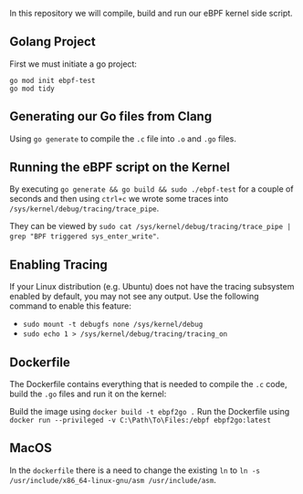 In this repository we will compile, build and run our eBPF kernel side script.

## Golang Project

First we must initiate a go project:

```shell
go mod init ebpf-test
go mod tidy
```

## Generating our Go files from Clang

Using `go generate` to compile the `.c` file into `.o` and `.go` files.

## Running the eBPF script on the Kernel

By executing `go generate && go build && sudo ./ebpf-test` for a couple of seconds and then using `ctrl+c` we wrote some traces into `/sys/kernel/debug/tracing/trace_pipe`.

They can be viewed by `sudo cat /sys/kernel/debug/tracing/trace_pipe | grep "BPF triggered sys_enter_write"`.

## Enabling Tracing

If your Linux distribution (e.g. Ubuntu) does not have the tracing subsystem enabled by default, you may not see any output. Use the following command to enable this feature:

- `sudo mount -t debugfs none /sys/kernel/debug`
- `sudo echo 1 > /sys/kernel/debug/tracing/tracing_on`

## Dockerfile

The Dockerfile contains everything that is needed to compile the `.c` code, build the `.go` files and run it on the kernel:

Build the image using `docker build -t ebpf2go .`
Run the Dockerfile using `docker run --privileged -v C:\Path\To\Files:/ebpf ebpf2go:latest`

## MacOS

In the `dockerfile` there is a need to change the existing `ln` to `ln -s /usr/include/x86_64-linux-gnu/asm /usr/include/asm`.

